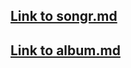 ## [Link to songr.md](https://github.com/sadhikari07/songr/blob/master/src/main/java/com/sudadh/code401javaSongr/songrLab/songs.md)

## [Link to album.md](https://github.com/sadhikari07/songr/blob/master/src/main/java/com/sudadh/code401javaSongr/songrLab/album.md)
